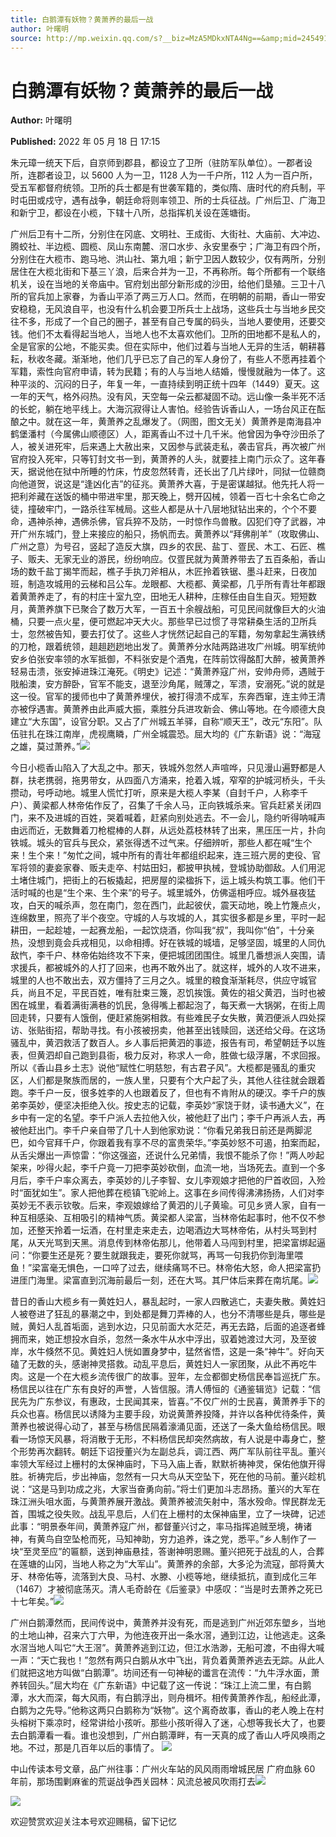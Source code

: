 ```yaml
---
title: 白鹅潭有妖物？黄萧养的最后一战
author: 叶曙明
source: http://mp.weixin.qq.com/s?__biz=MzA5MDkxNTA4Ng==&amp;mid=2454912252&amp;idx=1&amp;sn=1481988bff52f2f1a291f137433bc745&amp;chksm=87a2349db0d5bd8b096376ab9dcc6fbd95da1dd727b73d4f142f2ef05a354385e08454121ce5#rd
---
```


# 白鹅潭有妖物？黄萧养的最后一战

**Author:** 叶曙明

**Published:** 2022 年 05 月 18 日 17:15

朱元璋一统天下后，自京师到郡县，都设立了卫所（驻防军队单位）。一郡者设所，连郡者设卫，以 5600 人为一卫，1128 人为一千户所，112 人为一百户所，受五军都督府统领。卫所的兵士都是有世袭军籍的，类似隋、唐时代的府兵制，平时屯田或戍守，遇有战争，朝廷命将则率领卫、所的士兵征战。广州后卫、广海卫和新宁卫，都设在小榄，下辖十八所，总指挥机关设在莲塘街。

广州后卫有十二所，分别住在冈底、文明社、王成街、大街社、大庙前、大冲边、腾蛟社、半边榄、圆榄、凤山东南麓、滘口水步、永安里泰宁；广海卫有四个所，分别住在大榄市、跑马地、洪山社、第九咀；新宁卫因人数较少，仅有两所，分别居住在大榄北街和下基三丫浪，后来合并为一卫，不再称所。每个所都有一个联络机关，设在当地的关帝庙中。官府划出部分新形成的沙田，给他们垦殖。三卫十八所的官兵加上家眷，为香山平添了两三万人口。然而，在明朝的前期，香山一带安安稳稳，无风浪自平，也没有什么机会要卫所兵士上战场，这些兵士与当地乡民交往不多，形成了一个自己的圈子，甚至有自己专属的码头，当地人要使用，还要交钱。他们不太看得起当地人，当地人也不太喜欢他们。卫所的田地都不是私人的，全是官家的公地，不能买卖。但在实际中，他们过着与当地人无异的生活，朝耕暮耘，秋收冬藏。渐渐地，他们几乎已忘了自己的军人身份了，有些人不愿再挂着个军籍，索性向官府申请，转为民籍；有的人与当地人结婚，慢慢就融为一体了。这种平淡的、沉闷的日子，年复一年，一直持续到明正统十四年（1449）夏天。这一年的天气，格外闷热。没有风，天空每一朵云都凝固不动。远山像一条半死不活的长蛇，躺在地平线上。大海沉寂得让人害怕。经验告诉香山人，一场台风正在酝酿之中。就在这一年，黄萧养之乱爆发了。（网图，图文无关）黄萧养是南海县冲鹤堡潘村（今属佛山顺德区）人，距离香山不过十几千米。他曾因为争夺沙田杀了人，被关进死牢，后来遇上大赦出来，又因参与武装走私，袭击官兵，再次被广州官府投入死牢，只等钉封文书一到，黄萧养的人头，就要挂上南门示众了。这年春天，据说他在狱中所睡的竹床，竹皮忽然转青，还长出了几片绿叶，同狱一位赣商向他道贺，说这是“逢凶化吉”的征兆。黄萧养大喜，于是密谋越狱。他先托人将一把利斧藏在送饭的桶中带进牢里，那天晚上，劈开囚械，领着一百七十余名亡命之徒，撞破牢门，一路杀往军械局。这些人都是从十八层地狱钻出来的，个个不要命，遇神杀神，遇佛杀佛，官兵猝不及防，一时惊作鸟兽散。囚犯们夺了武器，冲开广州东城门，登上来接应的船只，扬帆而去。黄萧养以“拜佛削羊”（攻取佛山、广州之意）为号召，竖起了造反大旗，四乡的农民、盐丁、疍民、木工、石匠、樵子、贩夫、无家无业的游民，纷纷响应。仅疍民就为黄萧养带去了五百条船，香山场的数千盐丁揭竿而起，樵子手执刀斧相从，木匠拎着铁锯、墨斗赶来，日夜加班，制造攻城用的云梯和吕公车。龙眼都、大榄都、黄梁都，几乎所有青壮年都跟着黄萧养走了，有的村庄十室九空，田地无人耕种，庄稼任由自生自灭。短短数月，黄萧养旗下已聚合了数万大军，一百五十余艘战船，可见民间就像巨大的火油桶，只要一点火星，便可燃起冲天大火。那些早已过惯了寻常耕桑生活的卫所兵士，忽然被告知，要去打仗了。这些人才恍然记起自己的军籍，匆匆拿起生满铁绣的刀枪，跟着统领，趄趄趔趔地出发了。黄萧养分水陆两路进攻广州城。明军统帅安乡伯张安率领的水军抵御，不料张安是个酒鬼，在阵前饮得酩酊大醉，被黄萧养轻易击溃，张安掉进珠江淹死。《明史》记述：“黄萧养寇广州，安帅舟师，遇贼于戙船澳，安方醉卧，官军不能支，退至沙角尾，贼薄之，军溃，安溺死。”说的就是这一役。官军的援师也中了黄萧养埋伏，被打得溃不成军，东奔西窜，连主帅王清亦被俘遇害。黄萧养由此声威大振，乘胜分兵进攻新会、佛山等地。在今顺德大良建立“大东国”，设官分职。又占了广州城五羊驿，自称“顺天王”，改元“东阳”。队伍驻扎在珠江南岸，虎视鹰瞵，广州全城震恐。屈大均的《广东新语》说：“海寇之雄，莫过萧养。”![](https://mmbiz.qpic.cn/mmbiz_jpg/PJWG74pLsMbWlasicY45BO40RicjSdXgqSaGEFEzDIBaRibrXOSuwNRPAhgicHibL5xZnrs56ROuqGuiaqrDia2fGCuHA/640?wx_fmt=jpeg)

今日小榄香山陷入了大乱之中。那天，铁城外忽然人声喧哗，只见漫山遍野都是人群，扶老携弱，拖男带女，从四面八方涌来，抢着入城，窄窄的护城河桥头，千头攒动，号呼动地。城里人慌忙打听，原来是大榄人李某（自封千户，人称李千户）、黄梁都人林帝佑作反了，召集了千余人马，正向铁城杀来。官兵赶紧关闭四门，来不及进城的百姓，哭着喊着，赶紧向别处逃去。不一会儿，隐约听得呐喊声由远而近，无数舞着刀枪棍棒的人群，从远处荔枝林转了出来，黑压压一片，扑向铁城。城头的官兵与民众，紧张得透不过气来。仔细辨听，那些人都在喊“生个来！生个来！”匆忙之间，城中所有的青壮年都组织起来，连三班六房的吏役、官军将领的妻妾家眷、贩夫走卒、村姑田妇，都披甲执械，登城协助御敌。人们用泥土堵住城门，把街上的石板撬起，把房屋的梁楹拆下，运上城头构筑工事。他们干活时喊的也是“生个来、生个来”的号子。城里城外，仿佛遥相呼应。城外昼夜猛攻，白天的喊杀声，忽在南门，忽在西门，此起彼伏，震天动地，晚上竹篾点火，连绵数里，照亮了半个夜空。守城的人与攻城的人，其实很多都是乡里，平时一起耕田，一起趁墟，一起赛龙船，一起饮烧酒，你叫我“叔”，我叫你“伯”，十分亲热，没想到竟会兵戎相见，以命相搏。好在铁城的城墙，足够坚固，城里的人同仇敌忾，李千户、林帝佑始终攻不下来，便把城团团围住。城里几番想派人突围，请求援兵，都被城外的人打了回来，也再不敢外出了。就这样，城外的人攻不进来，城里的人也不敢出去，双方僵持了三月之久。城里的粮食渐渐耗尽，供应守城官兵，尚且不足，平民百姓，唯有肚束三篾，忍饥挨饿。黄佐的祖父黄泗，当时也被困在城里，看着满街满巷的饥民，急得嘴上都起泡了，每天煮一大锅粥，在街上周回走转，只要有人饿倒，便赶紧施粥相救。有些难民子女失散，黄泗便派人四处探访、张贴街招，帮助寻找。有小孩被拐卖，他甚至出钱赎回，送还给父母。在这场骚乱中，黄泗救活了数百人。乡人事后把黄泗的事迹，报告有司，希望朝廷予以旌表，但黄泗却自己跑到县衙，极力反对，称求人一命，胜做七级浮屠，不求回报。所以《香山县乡土志》说他“赋性仁明慈恕，有古君子风”。大榄都是骚乱的重灾区，人们都是聚族而居的，一族人里，只要有个大户起了头，其他人往往就会跟着跑。李千户一反，很多姓李的人也跟着反了，但也有不肯附从的硬汉。李千户的族弟李英妙，便坚决拒绝入伙。按史志的记载，李英妙“家饶于财，读书通大义”，在乡中有一定的名望。李千户派人去拉他入伙，被他赶了出门；李千户再派人去，再被他赶出门。李千户亲自带了几十人到他家劝说：“你看兄弟我日前还是两脚泥巴，如今官拜千户，你跟着我有享不尽的富贵荣华。”李英妙怒不可遏，拍案而起，从舌尖爆出一声惊雷：“你这强盗，还说什么兄弟情，我恨不能杀了你！”两人吵起架来，吵得火起，李千户竟一刀把李英妙砍倒，血流一地，当场死去。直到一个多月后，李千户率众离去，李英妙的儿子李智、女儿李观娘才把他的尸首收回，入殓时“面犹如生”。家人把他葬在榄镇飞驼岭上。这事在乡间传得沸沸扬扬，人们对李英妙无不表示钦敬。后来，李观娘嫁给了黄泗的儿子黄瑜。可见乡贤人家，自有一种互相感染、互相吸引的精神气质。黄梁都人梁富，当林帝佑起事时，他不仅不参加，还整天拎着一坛酒，在村里走来走去，边喝酒边大骂林帝佑，从村头骂到村尾，从天光骂到天黑。消息传到林帝佑那儿，他带着人马闯到村里，把梁富绑起逼问：“你要生还是死？要生就跟我走，要死你就骂，再骂一句我扔你到海里喂鱼！”梁富毫无惧色，一口啐了过去，继续痛骂不已。林帝佑大怒，命人把梁富扔进厓门海里。梁富直到沉海前最后一刻，还在大骂。其尸体后来葬在南坑尾。![](https://mmbiz.qpic.cn/mmbiz_jpg/PJWG74pLsMbWlasicY45BO40RicjSdXgqSqgic2xzt4Uqs4Ld5QTaLyp2icyt9ZQBMibfIkCytAHMyeIpds8NJQtRicg/640)

昔日的香山大榄乡有一黄姓妇人，暴乱起时，一家人四散逃亡，夫妻失散。黄姓妇人被卷进了狂乱的暴潮之中，到处都是舞刀弄棒的人，也分不清哪些是兵，哪些是贼，黄妇人乱首垢面，逃到水边，只见前面大水茫茫，再无去路，后面的追逐者蜂拥而来，她正想投水自杀，忽然一条水牛从水中浮出，驭着她渡过大河，及至彼岸，水牛倏然不见。黄姓妇人恍如置身梦中，猛然省悟，这是一条“神牛”。好向天磕了无数的头，感谢神灵搭救。动乱平息后，黄姓妇人一家团聚，从此不再吃牛肉。这是一个在大榄乡流传很广的故事。翌年，左佥都御史杨信民奉旨巡抚广东。杨信民以往在广东有良好的声誉，人皆信服。清人傅恒的《通鉴辑览》记载：“信民先为广东参议，有惠政，士民闻其来，皆喜。”不仅广州的士民喜，黄萧养手下的兵众也喜。杨信民以诱降为主要手段，劝说黄萧养投降，并许以各种优待条件，黄萧养也被说得心动了，甚至与杨信民隔着濠涌见面，还送了一条大鱼给杨信民。眼看一场惊天风暴，将消散于无形，不料杨信民却突然病故，有人说是中毒身亡，整个形势再次翻转。朝廷下诏授董兴为左副总兵，调江西、两广军队前往平乱。董兴率领大军经过上栅村的太保神庙时，下马入庙上香，默默祈祷神灵，保佑他旗开得胜。祈祷完后，步出神庙，忽然有一只大鸟从天空坠下，死在他的马前。董兴趁机说：“这是马到功成之兆，大家当奋勇向前。”将士们更加斗志昂扬。董兴的大军在珠江洲头咀水面，与黄萧养展开激战。黄萧养被流矢射中，落水殁命。悍民群龙无首，围城之役失败。战乱平息后，人们在上栅村的太保神庙里，立了一块碑，记述此事：“明景泰年间，黄萧养寇广州，都督董兴讨之，率马指挥追贼至境，祷诸神，有黄鸟自空坠枪而死，马知神助，穷力追养，诛之党，悉平。”乡人制作了一块“至灵至应”的匾额，送到神庙悬挂，答谢神明恩赐。董兴把死于战乱的人，合葬在莲塘的山冈，当地人称之为“大军山”。黄萧养的余部，大多沦为流寇，部将黄大牙、林帝佑等，流落到大良、马村、水滕、小榄等地，继续抵抗，直到成化三年（1467）才被彻底荡灭。清人毛奇龄在《后鉴录》中感叹：“当是时去萧养之死已十七年矣。”![](https://mmbiz.qpic.cn/mmbiz_jpg/PJWG74pLsMbWlasicY45BO40RicjSdXgqSC9iaszV5l8JhKM5iaMaibF8ibsTPLoibxkQr2mzTVAq3Jibp75gNv0zUs2GQ/640)

广州白鹅潭然而，民间传说中，黄萧养并没有死，而是逃到广州近郊东塱乡，当地的土地山神，召来六丁六甲，为他连夜开出一条水滘，通到江边，让他逃走。这条水滘当地人叫它“大王滘”。黄萧养逃到江边，但江水浩渺，无船可渡，不由得大喊一声：“天亡我也！”忽然有两只白鹅从水中飞出，背负着黄萧养逃去无踪。从此人们就把这地方叫做“白鹅潭”。坊间还有一句神秘的谶言在流传：“九牛浮水面，萧养转回头。”屈大均在《广东新语》中记载了这一传说：“珠江上流二里，有白鹅潭，水大而深，每大风雨，有白鹅浮出，则舟楫坏。相传黄萧养作乱，船经此潭，白鹅为之先导。”他称这两只白鹅称为“妖物”。这个离奇故事，香山的老人晚上在村头榕树下乘凉时，经常讲给小孩听。那些小孩听得入了迷，心想等我长大了，也要去白鹅潭看一看。谁也没想到，广州白鹅潭畔，有一天真的成了香山人呼风唤雨之地。不过，那是几百年以后的事情了。 ![](https://mmbiz.qpic.cn/mmbiz_jpg/PJWG74pLsMbWlasicY45BO40RicjSdXgqSummTS1hJCiaeJGiamMwoOIYCHuJahQulkUwroSGSCjmQ2PSXD72xFPew/640)

中山传读本号文章，品广州往事：广州火车站的风风雨雨增城民居 广府血脉 60 年前，那场围剿麻雀的荒诞战争西关园林：风流总被风吹雨打去![](https://mmbiz.qpic.cn/mmbiz_jpg/PJWG74pLsMbWlasicY45BO40RicjSdXgqSGcMomibicwA0OX24ibAatIDvywU6KhdAWoYw6P7L0e8sOdCbPiaAdgjYgA/640)

![](https://mmbiz.qpic.cn/mmbiz_jpg/PJWG74pLsMbWlasicY45BO40RicjSdXgqSBUN90XkvKJhVsEHHib9bd2TZKa1a5dTGArr3MpqyQVT1cFGFYbUsZQg/640?wx_fmt=jpeg)

欢迎赞赏欢迎关注本号欢迎赐稿，留下记忆
